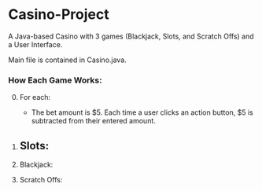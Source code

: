 # Casino-Project
A Java-based Casino with 3 games (Blackjack, Slots, and Scratch Offs) and a User Interface.

Main file is contained in Casino.java.


### How Each Game Works:

0. For each:
    - The bet amount is $5. Each time a user clicks an action button, $5 is subtracted from their entered amount.

1. Slots:
    -
2. Blackjack:

3. Scratch Offs:
